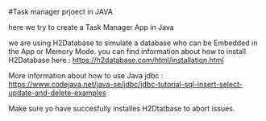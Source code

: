 #Task manager prjoect in JAVA

here we try to create a Task Manager App in Java

we are using H2Database to simulate a database who can be Embedded in the App or Memory Mode.
you can find information about how to install H2Database here : https://h2database.com/html/installation.html

More information about how to use Java jdbc : https://www.codejava.net/java-se/jdbc/jdbc-tutorial-sql-insert-select-update-and-delete-examples

Make sure yo have succesfully installes H2Dtatbase to abort issues.
